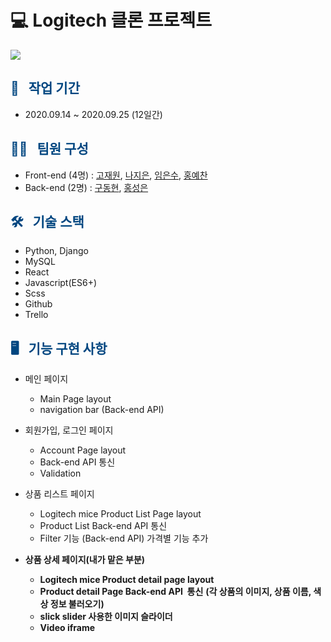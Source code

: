 # 💻  Logitech 클론 프로젝트

![](https://images.velog.io/images/limes/post/802157fa-abb7-4267-947a-77f44dadc590/ezgif-2-82c5d68f911c.gif)

## <span style="color:#004680"> 📆 &nbsp; 작업 기간 </span>

- 2020.09.14 ~ 2020.09.25 (12일간)

## <span style="color:#004680"> 👩‍💻 &nbsp; 팀원 구성 </span>

- Front-end (4명) : [고재원](https://velog.io/@lets_gojae), [나지은](https://velog.io/@najiexx), [임은수](https://velog.io/@limes), [홍예찬](https://velog.io/@hayyim0626)
- Back-end (2명) : [구동현](https://velog.io/@goohyun1990), [홍성은](https://velog.io/@devjakeh)


## <span style="color:#004680"> 🛠 &nbsp; 기술 스택 </span>

- Python, Django
- MySQL
- React
- Javascript(ES6+)
- Scss
- Github
- Trello

## <span style="color:#004680"> 🖥 &nbsp; 기능 구현 사항 </span>

- 메인 페이지
  - Main Page layout
  - navigation bar (Back-end API)

- 회원가입, 로그인 페이지
  - Account Page layout
  - Back-end API 통신
  - Validation
  
- 상품 리스트 페이지
  - Logitech mice Product List Page layout
  - Product List Back-end API 통신
  - Filter 기능 (Back-end API) 가격별 기능 추가
  
- **상품 상세 페이지(내가 맡은 부분)** 
  - **Logitech mice Product detail page layout**
  - **Product detail Page Back-end API  통신** 
     **(각 상품의 이미지, 상품 이름, 색상 정보 불러오기)**
  - **slick slider 사용한 이미지 슬라이더**
  - **Video iframe**
